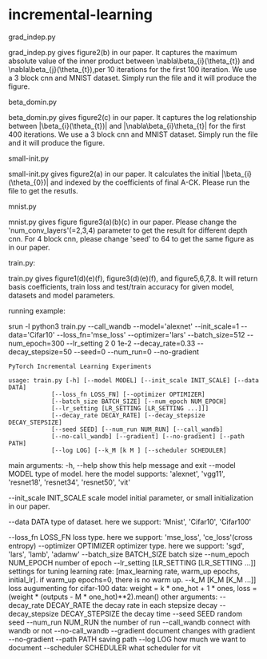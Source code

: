 # incremental-learning

grad_indep.py

  grad_indep.py gives figure2(b) in our paper. It captures the maximum absolute value of the inner product between \\nabla\\beta_{i}(\\theta_{t}) and \\nabla\\beta_{j}(\\theta_{t}),per 10 iterations for the first 100 iteration. We use a 3 block cnn and MNIST dataset. Simply run the file and it will produce the figure.

beta_domin.py

  beta_domin.py gives figure2(c) in our paper. It captures the log relationship between |\\beta_{i}(\\theta_{t})| and \|\\nabla\\beta_{i}\\theta_{t}\| for the first 400 iterations. We use a 3 block cnn and MNIST dataset. Simply run the file and it will produce the figure.

small-init.py

  small-init.py gives figure2(a) in our paper. It calculates the initial |\\beta_{i}(\\theta_{0})| and indexed by the coefficients of final A-CK. Please run the file to get the resutls. 

mnist.py

  mnist.py gives figure figure3(a)(b)(c) in our paper. Please change the 'num_conv_layers'(=2,3,4) parameter to get the result for different depth cnn. For 4 block cnn, please change 'seed' to 64 to get the same figure as in our paper.

train.py:

  train.py gives figure1(d)(e)(f), figure3(d)(e)(f), and figure5,6,7,8. It will return basis coefficients, train loss and test/train accuracy for given model, datasets and model parameters.
  
  running example:

  srun -l python3 train.py --call_wandb --model='alexnet' --init_scale=1 --data='Cifar10' --loss_fn='mse_loss' --optimizer='lars' --batch_size=512 --num_epoch=300 --lr_setting 2 0 1e-2 --decay_rate=0.33 --decay_stepsize=50 --seed=0 --num_run=0 --no-gradient 

    PyTorch Incremental Learning Experiments

    usage: train.py [-h] [--model MODEL] [--init_scale INIT_SCALE] [--data DATA]
                [--loss_fn LOSS_FN] [--optimizer OPTIMIZER]
                [--batch_size BATCH_SIZE] [--num_epoch NUM_EPOCH]
                [--lr_setting [LR_SETTING [LR_SETTING ...]]]
                [--decay_rate DECAY_RATE] [--decay_stepsize DECAY_STEPSIZE]
                [--seed SEED] [--num_run NUM_RUN] [--call_wandb]
                [--no-call_wandb] [--gradient] [--no-gradient] [--path PATH]
                [--log LOG] [--k_M [k M ] [--scheduler SCHEDULER]

main arguments:
  -h, --help            show this help message and exit
  --model MODEL         type of model. here the model supports: 'alexnet', 'vgg11',     'resnet18', 'resnet34', 'resnet50', 'vit'
          
  --init_scale INIT_SCALE
                        scale model initial parameter, or small initialization in our paper.

  --data DATA           type of dataset. here we support: 'Mnist', 'Cifar10', 'Cifar100'

  --loss_fn LOSS_FN     loss type. here we support: 'mse_loss', 'ce_loss'(cross entropy)
  --optimizer OPTIMIZER
                        optimizer type. here we support: 'sgd', 'lars', 'lamb', 'adamw'
  --batch_size BATCH_SIZE
                        batch size
  --num_epoch NUM_EPOCH
                        number of epoch
  --lr_setting [LR_SETTING [LR_SETTING ...]]
                        settings for tuning learning rate: [max_learning rate,
                        warm_up epochs, initial_lr]. if warm_up epochs=0, there is no warm up.
  --k_M [K_M [K_M ...]]
                        loss augumenting for cifar-100 data: weight = k *
                        one_hot + 1 * ones, loss = (weight * (outputs - M *
                        one_hot)**2).mean()
other arguments:
  --decay_rate DECAY_RATE
                        the decay rate in each stepsize decay
  --decay_stepsize DECAY_STEPSIZE
                        the decay time
  --seed SEED           random seed
  --num_run NUM_RUN     the number of run
  --call_wandb          connect with wandb or not
  --no-call_wandb
  --gradient            document changes with gradient
  --no-gradient
  --path PATH           saving path
  --log LOG             how much we want to document
  --scheduler SCHEDULER
                        what scheduler for vit

